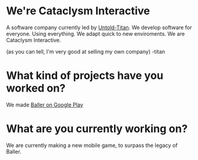 # We're Cataclysm Interactive
A software company currently led by [Untold-Titan](https://github.com/untold-titan).
We develop software for everyone. Using everything.
We adapt quick to new enviroments.
We are Cataclysm Interactive.

(as you can tell, I'm very good at selling my own company) -titan

# What kind of projects have you worked on?

We made [Baller on Google Play](https://play.google.com/store/apps/details?id=com.PentagonGames.Baller)

# What are you currently working on? 

We are currently making a new mobile game, to surpass the legacy of Baller.
